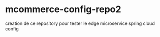 # mcommerce-config-repo2
creation de ce repository pour tester le edge microservice spring cloud config
